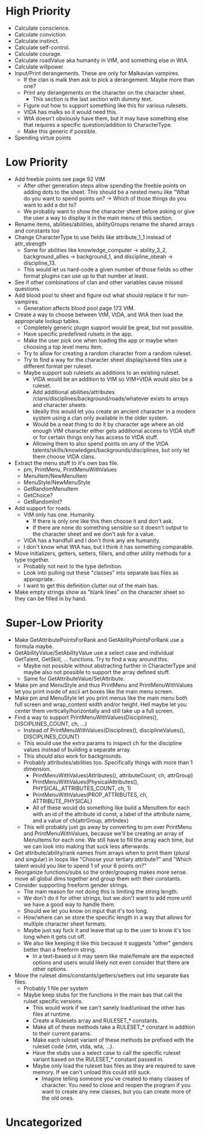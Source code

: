 # High Priority
* Calculate conscience.
* Calculate conviction.
* Calculate instinct.
* Calculate self-control.
* Calculate courage.
* Calculate roadValue aka humanity in VtM, and something else in WtA.
* Calculate willpower.
* Input/Print derangements. These are only for Malkavian vampires.
    * If the clan is malk then ask to pick a derangement. Maybe more than one?
    * Print any derangements on the character on the character sheet.
        * This section is the last section with dummy text.
    * Figure out how to support something like this for various rulesets.
    * VtDA has malks so it would need this.
    * WtA doesn't obviously have them, but it may have something else that requires a specific question/addition to CharacterType.
    * Make this generic if possible.
* Spending virtue points

# Low Priority
* Add freebie points see page 92 VtM
    * After other generation steps allow spending the freebie points on adding dots to the sheet. This should be a nested menu like "What do you want to spend points on? -> Which of those things do you want to add a dot to?
    * We probably want to show the character sheet before asking or give the user a way to display it in the main menu of this section.
* Rename items, abilities/abilities, abilityGroups rename the shared arrays and constants too
* Change CharacterType to use fields like attribute_1_1 instead of attr_strength
    * Same for abilities like knowledge_computer -> ability_3_2, background_allies -> background_1, and discipline_obeah -> discipline_13.
    * This would let us hard-code a given number of those fields so other format plugins can use up to that number at least.
* See if other combinations of clan and other variables cause missed questions.
* Add blood pool to sheet and figure out what should replace it for non-vampires.
    * Generation affects blood pool page 173 VtM.
* Create a way to choose between VtM, VtDA, and WtA then load the appropriate lookup tables.
    * Completely generic plugin support would be great, but not possible.
    * Have specific predefined rulsets in the app.
    * Make the user pick one when loading the app or maybe when choosing a top level menu item.
    * Try to allow for creating a random character from a random ruleset.
    * Try to find a way for the character sheet display/saved files use a different format per ruleset.
    * Maybe support sub rulesets as additions to an existing ruleset.
        * VtDA would be an addition to VtM so VtM+VtDA would also be a ruleset.
        * Add additional abilities/attributes /clans/disciplines/background/roads/whatever exists to arrays and character sheets.
        * Ideally this would let you create an ancient character in a modern system using a clan only available in the older system.
        * Would be a neat thing to do it by character age where an old enough VtM character either gets additional access to VtDA stuff or for certain things only has access to VtDA stuff.
        * Allowing them to also spend points on any of the VtDA talents/skills/knowledges/backgrounds/disciplines, but only let them choose VtDA clans.
* Extract the menu stuff to it's own bas file.
    * pm, PrintMenu, PrintMenuWithValues
    * MenuItem/NewMenuItem
    * MenuStyle/NewMenuStyle
    * GetRandomMenuItem
    * GetChoice?
    * GetRandomInt?    
* Add support for roads.
    * VtM only has one. Humanity.
        * If there is only one like this then choose it and don't ask.
        * If there are none do something sensible so it doesn't output to the character sheet and we don't ask for a value.
    * VtDA has a handfull and I don't think any are humanity.
    * I don't know what WtA has, but I think it has something comparable.
* Move initializers, getters, setters, fillers, and other utility methods for a type together.
    * Probably not next to the type definition.
    * Look into pulling out these "classes" into separate bas files as appropriate.
    * I want to get this definition clutter out of the main bas.
* Make empty strings show as "blank lines" on the character sheet so they can be filled in by hand.

# Super-Low Priority
* Make GetAttributePointsForRank and GetAbilityPointsForRank use a formula maybe.
* GetAbilityValue/SetAbilityValue use a select case and individual GetTalent, GetSkill, ... functions. Try to find a way around this.
    * Maybe not possible without abstracting further in CharacterType and maybe also not possible to support the array defined stuff.
    * Same for GetAttributeValue/SetAttribute.
* Make pm and MenuStyle and thus PrintMenu and PrintMenuWithValues let you print inside of ascii art boxes like the main menu screen.
* Make pm and MenuStyle let you print menus like the main menu both full screen and wrap_content width and/or height. Hell maybe let you center them vertically/horizontally and still take up a full screen.
* Find a way to support PrintMenuWithValues(Disciplines(), DISCIPLINES_COUNT, ch, ...)
    * Instead of PrintMenuWithValues(Disciplines(), disciplineValues(), DISCIPLINES_COUNT)
    * This would use the extra params to inspect ch for the discipline values instead of building a separate array.
    * This should also work for backgrounds.
    * Probably attributes/abilities too. Specifically things with more than 1 dimension.
        * PrintMenuWithValues(Attributes(), attributeCount, ch, attrGroup)
        * PrintMenuWithValues(PhysicalAttributes(), PHYSICAL_ATTRIBUTES_COUNT, ch, 1)
        * PrintMenuWithValues(PROP_ATTRIBUTES, ch, ATTRIBUTE_PHYSICAL)
        * All of these would do something like build a MenuItem for each with an id of the attribute id const, a label of the attribute name, and a value of ch(attrGroup, attrIndex)
    * This will probably just go away by converting to pm over PrintMenu and PrintMenuWithValues, because we'll be creating an array of MenuItems for each one. We still have to fill the array each time, but we can look into making that suck less afterwards.
* Get attribute/ability/rank names from arrays when to print them (plural and singular) in loops like "Choose your tertiary attribute?" and "Which talent would you like to spend 1 of your 6 points on?"
* Reorganize functions/subs so the order/grouping makes more sense. move all global dims together and group them with their constants.
* Consider supporting freeform gender strings.
    * The main reason for not doing this is limiting the string length.
    * We don't do it for other strings, but we don't want to add more until we have a good way to handle them.
    * Should we let you know on input that it's too long.
    * How/where can se store the specific length in a way that allows for multiple character sheet formats.
    * Maybe just say fuck it and leave that up to the user to know it's too long when it gets cut off.
    * We also like keeping it like this because it suggests "other" genders better than a freeform string.
        * In a text-based ui it may seem like male/female are the expected options and users would likely not even consider that there are other options.
* Move the ruleset dims/constants/getters/setters out into separate bas files.
    * Probably 1 file per system
    * Maybe keep stubs for the functions in the main bas that call the rulset specific versions.
        * This would work if we can't sanely load/unload the other bas files at runtime.
        * Create a Rulesets array and RULESET_* constants.
        * Make all of these methods take a RULESET_* constant in addition to their current params.
        * Make each ruleset variant of these methods be prefixed with the ruleset code (vtm, vtda, wta, ...).
        * Have the stubs use a select case to call the specific ruleset variant based on the RULESET_* constant passed in.
        * Maybe only load the ruleset bas files as they are required to save memory. If we can't unload this could still suck.
            * Imagine telling someone you've created to many classes of character. You need to close and reopen the program if you want to create any new classes, but you can create more of the old ones.

# Uncategorized
